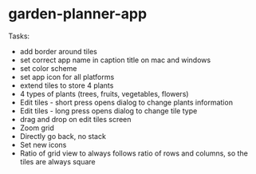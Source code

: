 # garden-planner-app

Tasks:
- add border around tiles
- set correct app name in caption title on mac and windows
- set color scheme
- set app icon for all platforms
- extend tiles to store 4 plants
- 4 types of plants (trees, fruits, vegetables, flowers)
- Edit tiles - short press opens dialog to change plants information
- Edit tiles - long press opens dialog to change tile type
- drag and drop on edit tiles screen
- Zoom grid
- Directly go back, no stack
- Set new icons
- Ratio of grid view to always follows ratio of rows and columns, so the tiles are always square
